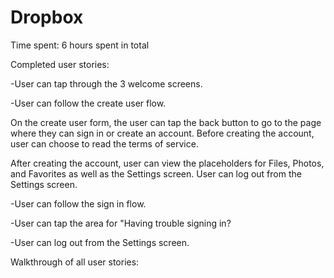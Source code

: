 # Dropbox
Time spent: 6 hours spent in total

Completed user stories:

-User can tap through the 3 welcome screens.

-User can follow the create user flow.

On the create user form, the user can tap the back button to go to the page where they can sign in or create an account.
Before creating the account, user can choose to read the terms of service.

After creating the account, user can view the placeholders for Files, Photos, and Favorites as well as the Settings screen.
User can log out from the Settings screen.

-User can follow the sign in flow.

-User can tap the area for "Having trouble signing in?

-User can log out from the Settings screen.

Walkthrough of all user stories:


